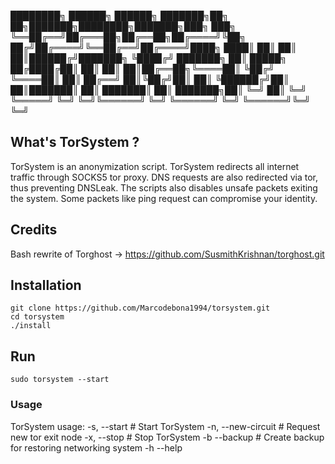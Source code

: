 
  ████████╗ ██████╗ ██████╗ ███████╗██╗   ██╗███████╗████████╗███████╗███╗   ███╗
  ╚══██╔══╝██╔═══██╗██╔══██╗██╔════╝╚██╗ ██╔╝██╔════╝╚══██╔══╝██╔════╝████╗ ████║
     ██║   ██║   ██║██████╔╝███████╗ ╚████╔╝ ███████╗   ██║   █████╗  ██╔████╔██║
     ██║   ██║   ██║██╔══██╗╚════██║  ╚██╔╝  ╚════██║   ██║   ██╔══╝  ██║╚██╔╝██║
     ██║   ╚██████╔╝██║  ██║███████║   ██║   ███████║   ██║   ███████╗██║ ╚═╝ ██║
     ╚═╝    ╚═════╝ ╚═╝  ╚═╝╚══════╝   ╚═╝   ╚══════╝   ╚═╝   ╚══════╝╚═╝     ╚═╝

## What's TorSystem ?
TorSystem is an anonymization script. TorSystem redirects all internet traffic through SOCKS5 tor proxy. DNS requests are also redirected via tor, thus preventing DNSLeak. The scripts also disables unsafe packets exiting the system. Some packets like ping request can compromise your identity.

## Credits
Bash rewrite of Torghost -> https://github.com/SusmithKrishnan/torghost.git

## Installation
```
git clone https://github.com/Marcodebona1994/torsystem.git
cd torsystem
./install
```

## Run
```
sudo torsystem --start

```

### Usage

TorSystem usage:
-s, --start       	   # Start TorSystem
-n, --new-circuit      # Request new tor exit node
-x, --stop             # Stop TorSystem
-b  --backup           # Create backup for restoring networking system
-h  --help
